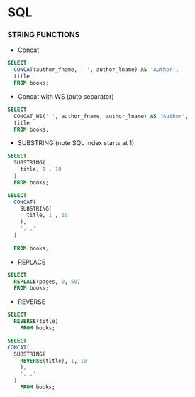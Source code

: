 # SQL
### STRING FUNCTIONS
- Concat
```SQL
SELECT 
  CONCAT(author_fname, ' ', author_lname) AS 'Author',
  title 
  FROM books;
```
- Concat with WS (auto separator)
```SQL
SELECT 
  CONCAT_WS(' ', author_fname, author_lname) AS 'Author',
  title
  FROM books;
```
- SUBSTRING (note SQL index starts at 1)
```SQL
SELECT 
  SUBSTRING(
    title, 1 , 10
  )
  FROM books;

SELECT 
  CONCAT(
    SUBSTRING(
      title, 1 , 10
    ),
    '...'
  )
 
  FROM books;
  ```
  - REPLACE
  ``` SQL
  SELECT 
    REPLACE(pages, 0, 50)
    FROM books;
  ```
  - REVERSE 
```SQL
SELECT 
  REVERSE(title) 
    FROM books;

SELECT 
CONCAT(
  SUBSTRING(
    REVERSE(title), 1, 10
    ),
    '...'
  )
    FROM books;
  ```